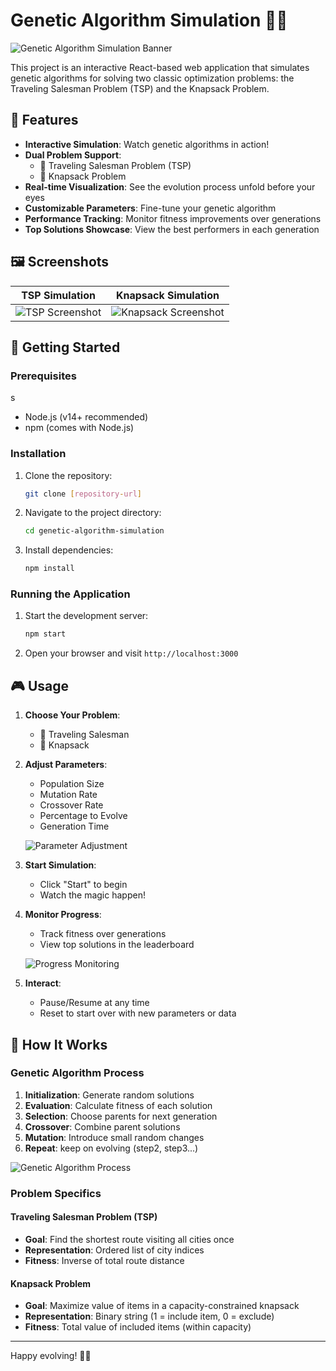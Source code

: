 # Genetic Algorithm Simulation 🧬🔬

![Genetic Algorithm Simulation Banner](https://via.placeholder.com/800x200?text=Genetic+Algorithm+Simulation)

This project is an interactive React-based web application that simulates genetic algorithms for solving two classic optimization problems: the Traveling Salesman Problem (TSP) and the Knapsack Problem.

## 🌟 Features

- **Interactive Simulation**: Watch genetic algorithms in action!
- **Dual Problem Support**: 
  - 🚗 Traveling Salesman Problem (TSP)
  - 🎒 Knapsack Problem
- **Real-time Visualization**: See the evolution process unfold before your eyes
- **Customizable Parameters**: Fine-tune your genetic algorithm
- **Performance Tracking**: Monitor fitness improvements over generations
- **Top Solutions Showcase**: View the best performers in each generation

## 🖼️ Screenshots

| TSP Simulation | Knapsack Simulation |
|----------------|---------------------|
| ![TSP Screenshot](https://via.placeholder.com/400x200?text=TSP+Simulation) | ![Knapsack Screenshot](https://via.placeholder.com/400x200?text=Knapsack+Simulation) |

## 🚀 Getting Started

### Prerequisites
s
- Node.js (v14+ recommended)
- npm (comes with Node.js)

### Installation

1. Clone the repository:
   ```bash
   git clone [repository-url]
   ```
2. Navigate to the project directory:
   ```bash
   cd genetic-algorithm-simulation
   ```
3. Install dependencies:
   ```bash
   npm install
   ```

### Running the Application

1. Start the development server:
   ```bash
   npm start
   ```
2. Open your browser and visit `http://localhost:3000`

## 🎮 Usage

1. **Choose Your Problem**:
   - 🚗 Traveling Salesman
   - 🎒 Knapsack

2. **Adjust Parameters**:
   - Population Size
   - Mutation Rate
   - Crossover Rate
   - Percentage to Evolve
   - Generation Time

   ![Parameter Adjustment](https://via.placeholder.com/600x100?text=Parameter+Adjustment+UI)

3. **Start Simulation**:
   - Click "Start" to begin
   - Watch the magic happen!

4. **Monitor Progress**:
   - Track fitness over generations
   - View top solutions in the leaderboard

   ![Progress Monitoring](https://via.placeholder.com/600x300?text=Progress+Monitoring+Charts)

5. **Interact**:
   - Pause/Resume at any time
   - Reset to start over with new parameters or data

## 🧠 How It Works

### Genetic Algorithm Process

1. **Initialization**: Generate random solutions
2. **Evaluation**: Calculate fitness of each solution
3. **Selection**: Choose parents for next generation
4. **Crossover**: Combine parent solutions
5. **Mutation**: Introduce small random changes
6. **Repeat**: keep on evolving (step2, step3...)

![Genetic Algorithm Process](https://via.placeholder.com/800x200?text=Genetic+Algorithm+Process+Diagram)

### Problem Specifics

#### Traveling Salesman Problem (TSP)
- **Goal**: Find the shortest route visiting all cities once
- **Representation**: Ordered list of city indices
- **Fitness**: Inverse of total route distance

#### Knapsack Problem
- **Goal**: Maximize value of items in a capacity-constrained knapsack
- **Representation**: Binary string (1 = include item, 0 = exclude)
- **Fitness**: Total value of included items (within capacity)


---

Happy evolving! 🧬🚀